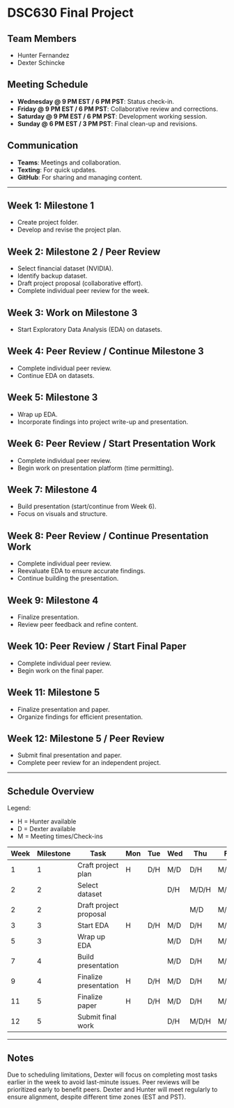 # DSC630 Final Project

## Team Members
- Hunter Fernandez
- Dexter Schincke

## Meeting Schedule
- **Wednesday @ 9 PM EST / 6 PM PST**: Status check-in.
- **Friday @ 9 PM EST / 6 PM PST**: Collaborative review and corrections.
- **Saturday @ 9 PM EST / 6 PM PST**: Development working session.
- **Sunday @ 6 PM EST / 3 PM PST**: Final clean-up and revisions.

## Communication
- **Teams**: Meetings and collaboration.
- **Texting**: For quick updates.
- **GitHub**: For sharing and managing content.

---

## Week 1: Milestone 1
- Create project folder.
- Develop and revise the project plan.

## Week 2: Milestone 2 / Peer Review
- Select financial dataset (NVIDIA).
- Identify backup dataset.
- Draft project proposal (collaborative effort).
- Complete individual peer review for the week.

## Week 3: Work on Milestone 3
- Start Exploratory Data Analysis (EDA) on datasets.

## Week 4: Peer Review / Continue Milestone 3
- Complete individual peer review.
- Continue EDA on datasets.

## Week 5: Milestone 3
- Wrap up EDA.
- Incorporate findings into project write-up and presentation.

## Week 6: Peer Review / Start Presentation Work
- Complete individual peer review.
- Begin work on presentation platform (time permitting).

## Week 7: Milestone 4
- Build presentation (start/continue from Week 6).
- Focus on visuals and structure.

## Week 8: Peer Review / Continue Presentation Work
- Complete individual peer review.
- Reevaluate EDA to ensure accurate findings.
- Continue building the presentation.

## Week 9: Milestone 4
- Finalize presentation.
- Review peer feedback and refine content.

## Week 10: Peer Review / Start Final Paper
- Complete individual peer review.
- Begin work on the final paper.

## Week 11: Milestone 5
- Finalize presentation and paper.
- Organize findings for efficient presentation.

## Week 12: Milestone 5 / Peer Review
- Submit final presentation and paper.
- Complete peer review for an independent project.

---

## Schedule Overview
Legend:
- H = Hunter available
- D = Dexter available
- M = Meeting times/Check-ins

| Week | Milestone | Task | Mon | Tue | Wed | Thu | Fri | Sat | Sun |
|------|-----------|------|-----|-----|-----|-----|-----|-----|-----|
| 1    | 1         | Craft project plan | H   | D/H | M/D | D/H | M/D/H | M/D  | M/D/H |
| 2    | 2         | Select dataset |     |     | D/H | M/D/H | M/D |     |     |
| 2    | 2         | Draft project proposal |     |     |     | M/D | M/D/H |     |     |
| 3    | 3         | Start EDA | H   | D/H | M/D | D/H | M/D/H | M/D  | M/D/H |
| 5    | 3         | Wrap up EDA |     |     | M/D | D/H | M/D/H | M/D | M/D/H |
| 7    | 4         | Build presentation |     |     | M/D | D/H | M/D/H | M/D  | M/D/H |
| 9    | 4         | Finalize presentation | H   | D/H | M/D | D/H | M/D/H | M/D | M/D/H |
| 11   | 5         | Finalize paper | H   | D/H | M/D | D/H | M/D/H | M/D  | M |
| 12   | 5         | Submit final work |     |     | D/H | M/D/H | M/D/H | M/D  | M/D/H |

---

## Notes
Due to scheduling limitations, Dexter will focus on completing most tasks earlier in the week to avoid last-minute issues. Peer reviews will be prioritized early to benefit peers. Dexter and Hunter will meet regularly to ensure alignment, despite different time zones (EST and PST).
